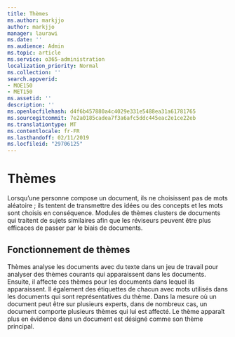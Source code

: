 ```yaml
---
title: Thèmes
ms.author: markjjo
author: markjjo
manager: laurawi
ms.date: ''
ms.audience: Admin
ms.topic: article
ms.service: o365-administration
localization_priority: Normal
ms.collection: ''
search.appverid:
- MOE150
- MET150
ms.assetid: ''
description: ''
ms.openlocfilehash: d4f6b457880a4c4029e331e5488ea31a61781765
ms.sourcegitcommit: 7e2a0185cadea7f3a6afc5ddc445eac2e1ce22eb
ms.translationtype: MT
ms.contentlocale: fr-FR
ms.lasthandoff: 02/11/2019
ms.locfileid: "29706125"
---
```

# <a name="themes"></a>Thèmes

Lorsqu’une personne compose un document, ils ne choisissent pas de mots aléatoire ; ils tentent de transmettre des idées ou des concepts et les mots sont choisis en conséquence. Modules de thèmes clusters de documents qui traitent de sujets similaires afin que les réviseurs peuvent être plus efficaces de passer par le biais de documents.

## <a name="how-does-themes-work"></a>Fonctionnement de thèmes
Thèmes analyse les documents avec du texte dans un jeu de travail pour analyser des thèmes courants qui apparaissent dans les documents. Ensuite, il affecte ces thèmes pour les documents dans lequel ils apparaissent. Il également des étiquettes de chacun avec mots utilisés dans les documents qui sont représentatives du thème. Dans la mesure où un document peut être sur plusieurs experts, dans de nombreux cas, un document comporte plusieurs thèmes qui lui est affecté. Le thème apparaît plus en évidence dans un document est désigné comme son thème principal.